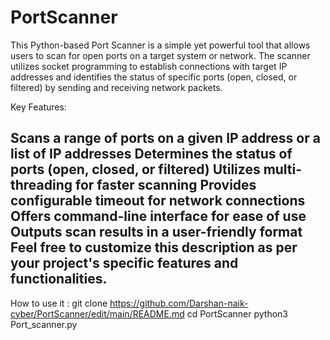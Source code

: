 # PortScanner
This Python-based Port Scanner is a simple yet powerful tool that allows users to scan for open ports on a target system or network. The scanner utilizes socket programming to establish connections with target IP addresses and identifies the status of specific ports (open, closed, or filtered) by sending and receiving network packets.

Key Features:

Scans a range of ports on a given IP address or a list of IP addresses
Determines the status of ports (open, closed, or filtered)
Utilizes multi-threading for faster scanning
Provides configurable timeout for network connections
Offers command-line interface for ease of use
Outputs scan results in a user-friendly format
Feel free to customize this description as per your project's specific features and functionalities.
------------------------------------------------------------------------------------------------------

How to use it : 
git clone https://github.com/Darshan-naik-cyber/PortScanner/edit/main/README.md
cd PortScanner
python3 Port_scanner.py 
